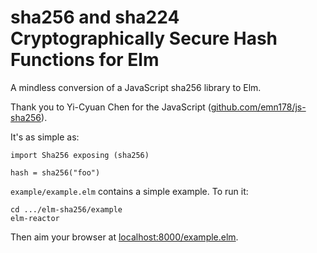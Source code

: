 # sha256 and sha224 Cryptographically Secure Hash Functions for Elm

A mindless conversion of a JavaScript sha256 library to Elm.

Thank you to Yi-Cyuan Chen for the JavaScript ([github.com/emn178/js-sha256](https://github.com/emn178/js-sha256)).

It's as simple as:

    import Sha256 exposing (sha256)

    hash = sha256("foo")

`example/example.elm` contains a simple example. To run it:

    cd .../elm-sha256/example
    elm-reactor

Then aim your browser at [localhost:8000/example.elm](http://localhost:8000/example.elm).

